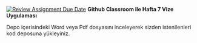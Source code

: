 [![Review Assignment Due Date](https://classroom.github.com/assets/deadline-readme-button-8d59dc4de5201274e310e4c54b9627a8934c3b88527886e3b421487c677d23eb.svg)](https://classroom.github.com/a/I2Xxo-IK)
﻿**Github Classroom ile Hafta 7 Vize Uygulaması** 

Depo içerisindeki Word veya Pdf dosyasını inceleyerek sizden istenilenleri kod deposuna yükleyiniz.

